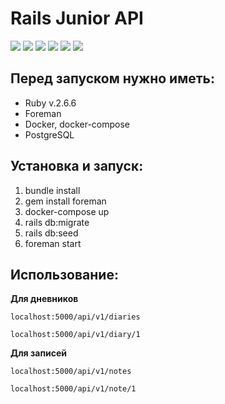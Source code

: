 # Rails Junior API
![](https://img.shields.io/badge/ruby-v.2.6.6-e00a2c)  ![](https://img.shields.io/badge/rails-v.6.1.3-c10015) ![](https://img.shields.io/badge/-redis-cf272a) ![](https://img.shields.io/badge/sidekiq-v.6.0.2-a80042) ![](https://img.shields.io/badge/-docker-4c92ed) ![](https://img.shields.io/badge/-postgresql-3f6590)


## Перед запуском нужно иметь:
 - Ruby v.2.6.6
 - Foreman
 - Docker, docker-compose 
 - PostgreSQL

## Установка и запуск:
 1. bundle install
 2. gem install foreman
 3. docker-compose up
 4. rails db:migrate
 5. rails db:seed
 6. foreman start


## Использование:
**Для дневников**

`localhost:5000/api/v1/diaries`

`localhost:5000/api/v1/diary/1`

**Для записей**

`localhost:5000/api/v1/notes`

`localhost:5000/api/v1/note/1`


